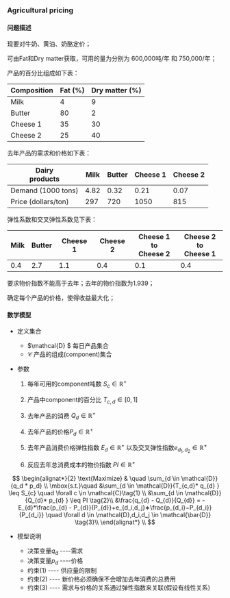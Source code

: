 ### Agricultural pricing

#### 问题描述

现要对牛奶、黄油、奶酪定价；

可由Fat和Dry matter获取，可用的量为分别为 600,000吨/年 和 750,000/年；

产品的百分比组成如下表：

| Composition | Fat (%) | Dry matter (%) |
| --- | --- | --- |
| Milk | 4 | 9 |
| Butter | 80 | 2 |
| Cheese 1 | 35 | 30 |
| Cheese 2 | 25 | 40 |

去年产品的需求和价格如下表：

| Dairy <br /> products | Milk | Butter | Cheese 1 | Cheese 2 |
| --- | --- | --- | --- | --- |
| Demand (1000 tons) | 4.82 | 0.32 |  0.21 | 0.07 |
| Price (dollars/ton) | 297 | 720 | 1050 | 815 |

弹性系数和交叉弹性系数见下表： 

| Milk | Butter | Cheese 1 | Cheese 2 | Cheese 1 to  <br /> Cheese 2 |  Cheese 2 to  <br /> Cheese 1 |
| --- | --- | --- | --- | --- |  --- |
| 0.4 | 2.7 | 1.1 |  0.4 | 0.1 |  0.4 |

要求物价指数不能高于去年；去年的物价指数为1.939；

确定每个产品的价格，使得收益最大化；



#### 数学模型

- 定义集合

  - $\mathcal{D} $ 每日产品集合
  - $\mathcal{C}$  产品的组成(component)集合

- 参数

  1. 每年可用的component吨数 $S_{c} \in \mathbb{R}^+$

  2. 产品中component的百分比 $T_{c,d} \in [0,1]$

  3. 去年产品的消费 $Q_{d} \in \mathbb{R}^+$

  4. 去年产品的价格$P_{d} \in \mathbb{R}^+$

  5. 去年产品消费价格弹性指数 $E_{d} \in \mathbb{R}^+$ 以及交叉弹性指数$e_{d_1,d_2} \in \mathbb{R}^+$

  6. 反应去年总消费成本的物价指数 $PI \in \mathbb{R}^+$

     

$$
\begin{alignat*}{2}
\text{Maximize} & \quad \sum_{d \in \mathcal{D}}{q_d * p_d} \\
\mbox{s.t.}\quad
&\sum_{d \in \mathcal{D}}{T_{c,d}* q_{d} } \leq S_{c} \quad \forall c \in \mathcal{C}\tag{1} \\
&\sum_{d \in \mathcal{D}}{Q_{d}* p_{d} } \leq PI \tag{2}\\
&\frac{q_{d} - Q_{d}}{Q_{d}} = -E_{d}*\frac{p_{d} - P_{d}}{P_{d}}+e_{d_i,d_j}∗\frac{p_{d_i}−P_{d_i}}{P_{d_i}}  \quad \forall d \in \mathcal{D},d_i,d_j \in \mathcal{\bar{D}} \tag{3}\\
\end{alignat*} \\
$$

- 模型说明

  - 决策变量$q_d$ ----需求
  - 决策变量$p_d$ ----价格
  - 约束(1) ---- 供应量的限制
  - 约束(2) ---- 新价格必须确保不会增加去年消费的总费用
  - 约束(3) ---- 需求与价格的关系通过弹性指数来关联(假设有线性关系)

